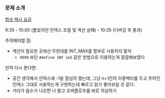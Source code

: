 ### 문제 소개
[합승 택시 요금](https://school.programmers.co.kr/learn/courses/30/lessons/72413)

9:35 - 10:00 (풀었지만 인덱스 조절 및 계산 실패)
		- 10:35 (디버깅 후 통과)

주의해야할 점:
- 계산이 필요한 곳에선 무한대를 INT_MAX를 함부로 사용하지 말자
  - `9999` 보단 `#define INF 1e5` 같은 방법으로 이용하는게 깔끔해보였다

만약 다시 푼다면:
- 공간 생각해서 인덱스에 -1을 열심히 했는데, 그냥 n+1칸의 이중벡터를 두고 주어진 인덱스 그대로 사용하는게 구현하는데 빠르고 읽기 좋아보일 것 같다.
- 거리가 음수가 나오면 나 말고 오버플로우를 바로 의심하기